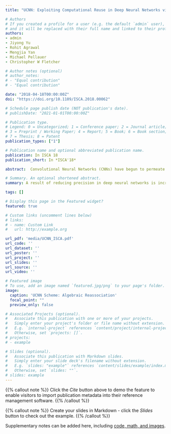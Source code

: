 ```yaml
---
title: "UCNN: Exploiting Computational Reuse in Deep Neural Networks via Weight Repetition"

# Authors
# If you created a profile for a user (e.g. the default `admin` user), write the username (folder name) here 
# and it will be replaced with their full name and linked to their profile.
authors:
- admin
- Jiyong Yu
- Rohit Agrawal
- Mengjia Yan
- Michael Pellauer
- Christopher W Fletcher

# Author notes (optional)
# author_notes:
# - "Equal contribution"
# - "Equal contribution"

date: "2018-04-18T00:00:00Z"
doi: "https://doi.org/10.1109/ISCA.2018.00062"

# Schedule page publish date (NOT publication's date).
# publishDate: "2021-01-01T00:00:00Z"

# Publication type.
# Legend: 0 = Uncategorized; 1 = Conference paper; 2 = Journal article;
# 3 = Preprint / Working Paper; 4 = Report; 5 = Book; 6 = Book section;
# 7 = Thesis; 8 = Patent
publication_types: ["1"]

# Publication name and optional abbreviated publication name.
publication: In ISCA 18
publication_short: In *ISCA'18*

abstract:  Convolutional Neural Networks (CNNs) have begun to permeate all corners of electronic society (from voice recognition to scene generation) due to their high accuracy and machine efficiency per operation. At their core, CNN computations are made up of multi-dimensional dot products between weight and input vectors. This paper studies how weight repetition-when the same weight occurs multiple times in or across weight vectors-can be exploited to save energy and improve performance during CNN inference. This generalizes a popular line of work to improve efficiency from CNN weight sparsity, as reducing computation due to repeated zero weights is a special case of reducing computation due to repeated weights. To exploit weight repetition, this paper proposes a new CNN accelerator called the Unique Weight CNN Accelerator (UCNN). UCNN uses weight repetition to reuse CNN sub-computations (e.g., dot products) and to reduce CNN model size when stored in off-chip DRAM-both of which save energy. UCNN further improves performance by exploiting sparsity in weights. We evaluate UCNN with an accelerator-level cycle and energy model and with an RTL implementation of the UCNN PE. On three contemporary CNNs, UCNN improves throughput-normalized energy consumption by 1.2x ~ 4x, relative to a similarly provisioned baseline accelerator that uses Eyeriss-style sparsity optimizations. At the same time, the UCNN processing element adds only 17-24% area overhead relative to the same baseline.

# Summary. An optional shortened abstract.
summary: A result of reducing precision in deep neural networks is increasing repetition of parameters in DNN models. UCNN is a hardware-software codesign approach based on algebraic reassociation techniques to exploit weight repetition that significantly improves efficiency of DNN inference.

tags: []

# Display this page in the Featured widget?
featured: true

# Custom links (uncomment lines below)
# links:
# - name: Custom Link
#   url: http://example.org

url_pdf: 'media/UCNN_ISCA.pdf'
url_code: ''
url_dataset: ''
url_poster: ''
url_project: ''
url_slides: ''
url_source: ''
url_video: ''

# Featured image
# To use, add an image named `featured.jpg/png` to your page's folder. 
image:
  caption: 'UCNN Scheme: Algebraic Reassociation'
  focal_point: ""
  preview_only: false

# Associated Projects (optional).
#   Associate this publication with one or more of your projects.
#   Simply enter your project's folder or file name without extension.
#   E.g. `internal-project` references `content/project/internal-project/index.md`.
#   Otherwise, set `projects: []`.
# projects:
# - example

# Slides (optional).
#   Associate this publication with Markdown slides.
#   Simply enter your slide deck's filename without extension.
#   E.g. `slides: "example"` references `content/slides/example/index.md`.
#   Otherwise, set `slides: ""`.
# slides: example
---
```


{{% callout note %}}
Click the *Cite* button above to demo the feature to enable visitors to import publication metadata into their reference management software.
{{% /callout %}}

{{% callout note %}}
Create your slides in Markdown - click the *Slides* button to check out the example.
{{% /callout %}}

Supplementary notes can be added here, including [code, math, and images](https://wowchemy.com/docs/writing-markdown-latex/).
